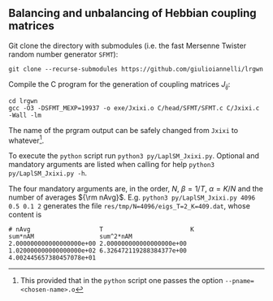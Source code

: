 ## Balancing and unbalancing of Hebbian coupling matrices 

Git clone the directory with submodules (i.e. the fast Mersenne Twister random number generator `SFMT`):
```
git clone --recurse-submodules https://github.com/giulioiannelli/lrgwn
```
Compile the C program for the generation of coupling matrices $J_{ij}$:
```
cd lrgwn
gcc -O3 -DSFMT_MEXP=19937 -o exe/Jxixi.o C/head/SFMT/SFMT.c C/Jxixi.c -Wall -lm
```
The name of the prgram output can be safely changed from `Jxixi` to whatever[^1].

To execute the `python` script run `python3 py/LaplSM_Jxixi.py`. Optional and mandatory arguments are listed when calling for help `python3 py/LaplSM_Jxixi.py -h`. 

The four mandatory arguments are, in the order, $N$, $\beta=1/T$, $\alpha = K/N$ and the number of averages ${\rm nAvg}$. E.g. `python3 py/LaplSM_Jxixi.py 4096 0.5 0.1 2` generates the file `res/tmp/N=4096/eigs_T=2_K=409.dat`, whose content is
```
# nAvg	                 T                        K                        sum*nAM                  sum^2*nAM
2.000000000000000000e+00 2.000000000000000000e+00 1.020000000000000000e+02 6.326472119288384377e+00 4.002445657380457078e+01
```



[^1]: This provided that in the `python` script one passes the option `--pname=<chosen-name>.o`

